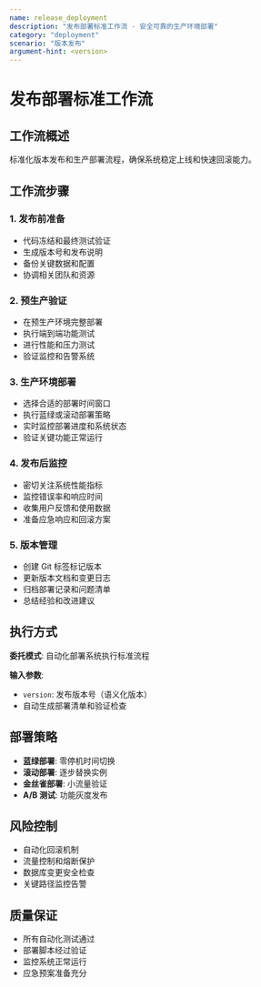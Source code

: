 ```yaml
---
name: release_deployment
description: "发布部署标准工作流 - 安全可靠的生产环境部署"
category: "deployment"
scenario: "版本发布"
argument-hint: <version>
---
```


# 发布部署标准工作流

## 工作流概述

标准化版本发布和生产部署流程，确保系统稳定上线和快速回滚能力。

## 工作流步骤

### 1. 发布前准备

- 代码冻结和最终测试验证
- 生成版本号和发布说明
- 备份关键数据和配置
- 协调相关团队和资源

### 2. 预生产验证

- 在预生产环境完整部署
- 执行端到端功能测试
- 进行性能和压力测试
- 验证监控和告警系统

### 3. 生产环境部署

- 选择合适的部署时间窗口
- 执行蓝绿或滚动部署策略
- 实时监控部署进度和系统状态
- 验证关键功能正常运行

### 4. 发布后监控

- 密切关注系统性能指标
- 监控错误率和响应时间
- 收集用户反馈和使用数据
- 准备应急响应和回滚方案

### 5. 版本管理

- 创建 Git 标签标记版本
- 更新版本文档和变更日志
- 归档部署记录和问题清单
- 总结经验和改进建议

## 执行方式

**委托模式**: 自动化部署系统执行标准流程

**输入参数**:

- `version`: 发布版本号（语义化版本）
- 自动生成部署清单和验证检查

## 部署策略

- **蓝绿部署**: 零停机时间切换
- **滚动部署**: 逐步替换实例
- **金丝雀部署**: 小流量验证
- **A/B 测试**: 功能灰度发布

## 风险控制

- 自动化回滚机制
- 流量控制和熔断保护
- 数据库变更安全检查
- 关键路径监控告警

## 质量保证

- 所有自动化测试通过
- 部署脚本经过验证
- 监控系统正常运行
- 应急预案准备充分